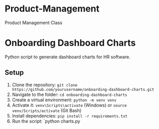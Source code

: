 # Product-Management
Product Management Class

# Onboarding Dashboard Charts
Python script to generate dashboard charts for HR software.

## Setup
1. Clone the repository: `git clone https://github.com/yourusername/onboarding-dashboard-charts.git`
2. Navigate to the folder: `cd onboarding-dashboard-charts`
3. Create a virtual environment: `python -m venv venv`
4. Activate it: `venv\Scripts\activate` (Windows) or `source venv/Scripts/activate` (Git Bash)
5. Install dependencies: `pip install -r requirements.txt`
6. Run the script: `python charts.py